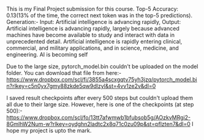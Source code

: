 This is my Final Project submission for this course.
Top-5 Accuracy: 0.13(13% of the time, the correct next token was in the top-5 predictions).
Generation:- Input: Artificial intelligence is advancing rapidly,
Output: Artificial intelligence is advancing rapidly, largely because advanced machines have become available to study and interact with data in unprecedented detail. Artificial intelligence is rapidly entering clinical, commercial, and military applications, and in science, medicine, and engineering. AI is becoming self

Due to the large size, pytorch_model.bin couldn't be uploaded on the model folder. You can download that file from here:- https://www.dropbox.com/scl/fi/3855a4scxgqtv75yh3jzq/pytorch_model.bin?rlkey=c5n0yx7gmy88zkde5qw9dlzyl&st=4vv1ze2v&dl=0

I saved result checkpoints after every 500 steps but couldn't upload them all due to their large size. However, here is one of the checkpoints (at step 500):- https://www.dropbox.com/scl/fo/13tt7afwmwb1bfubsob5g/AOzkvMRgi2-8GmlhW2Num-w?rlkey=oydghn2ladtc2x8q71c0zu09p&st=pflzten7&dl=0
I hope my project is upto the mark.
